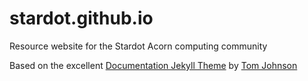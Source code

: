 # stardot.github.io
Resource website for the Stardot Acorn computing community

Based on the excellent [Documentation Jekyll Theme](https://github.com/tomjoht/documentation-theme-jekyll) by [Tom Johnson](https://github.com/tomjoht)
